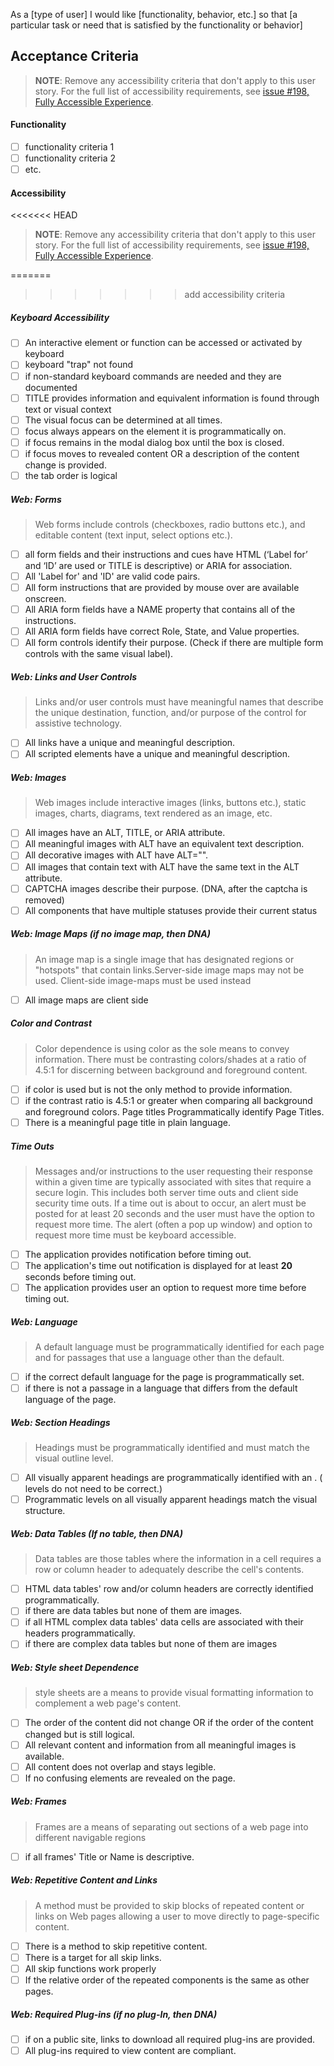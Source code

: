 As a [type of user] I would like [functionality, behavior, etc.] so that [a particular task or need that is satisfied by the functionality or behavior]

## Acceptance Criteria

> **NOTE**: Remove any accessibility criteria that don't apply to this user story.  For the full list of accessibility requirements, see [issue #198, Fully Accessible Experience](#198).

#### Functionality

- [ ] functionality criteria 1
- [ ] functionality criteria 2
- [ ] etc.

#### Accessibility

<<<<<<< HEAD
> **NOTE**: Remove any accessibility criteria that don't apply to this user story.  For the full list of accessibility requirements, see [issue #198, Fully Accessible Experience](#198).

=======
>>>>>>> add accessibility criteria
##### Keyboard Accessibility

- [ ] An interactive element or function can be accessed or activated by keyboard
- [ ] keyboard "trap" not found
- [ ] if non-standard keyboard commands are needed and they are documented
- [ ] TITLE provides information and equivalent information is found through text or visual context
- [ ] The visual focus can be determined at all times.
- [ ] focus always appears on the element it is programmatically on.
- [ ] if focus remains in the modal dialog box until the box is closed.
- [ ] if focus moves to revealed content OR a description of the content change is provided.
- [ ] the tab order is logical

##### Web: Forms

> Web forms include controls (checkboxes, radio buttons etc.), and editable content (text input, select options etc.).

- [ ] all form fields and their instructions and cues have HTML (‘Label for’ and ‘ID’ are used or TITLE is descriptive) or ARIA for association.
- [ ] All 'Label for' and 'ID' are valid code pairs.
- [ ] All form instructions that are provided by mouse over are available onscreen.
- [ ] All ARIA form fields have a NAME property that contains all of the instructions.
- [ ] All ARIA form fields have correct Role, State, and Value properties.
- [ ] All form controls identify their purpose. (Check if there are multiple form controls with the same visual label).

##### Web: Links and User Controls

> Links and/or user controls must have meaningful names that describe the unique destination, function, and/or purpose of the control for assistive technology.

- [ ] All links have a unique and meaningful description.
- [ ] All scripted elements have a unique and meaningful description.

##### Web: Images

> Web images include interactive images (links, buttons etc.), static images, charts, diagrams, text rendered as an image, etc. 

- [ ] All images have an ALT, TITLE, or ARIA attribute. 
- [ ] All meaningful images with ALT have an equivalent text description.
- [ ] All decorative images with ALT have ALT="". 
- [ ] All images that contain text with ALT have the same text in the ALT attribute.
- [ ] CAPTCHA images describe their purpose. (DNA, after the captcha is removed)
- [ ] All components that have multiple statuses provide their current status

##### Web: Image Maps (if no image map, then DNA)

> An image map is a single image that has designated regions or "hotspots" that contain links.Server-side image maps may not be used. Client-side image-maps must be used instead

- [ ] All image maps are client side

##### Color and Contrast

> Color dependence is using color as the sole means to convey information. There must be contrasting colors/shades at a ratio of 4.5:1 for discerning between background and foreground content.

- [ ] if color is used but is not the only method to provide information.
- [ ] if the contrast ratio is 4.5:1 or greater when comparing all background and foreground colors.
Page titles Programmatically identify Page Titles.
- [ ] There is a meaningful page title in plain language.

##### Time Outs

> Messages and/or instructions to the user requesting their response within a given time are typically associated with sites that require a secure login. This includes both server time outs and client side security time outs. If a time out is about to occur, an alert must be posted for at least 20 seconds and the user must have the option to request more time. The alert (often a pop up window) and option to request more time must be keyboard accessible.

- [ ] The application provides notification before timing out.
- [ ] The application's time out notification is displayed for at least **20** seconds before timing out.
- [ ] The application provides user an option to request more time before timing out.

##### Web: Language

> A default language must be programmatically identified for each page and for passages that use a language other than the default.

- [ ] if the correct default language for the page is programmatically set.
- [ ] if there is not a passage in a language that differs from the default language of the page.

##### Web: Section Headings

> Headings must be programmatically identified and must match the visual outline level.

- [ ] All visually apparent headings are programmatically identified with an <H>. (<H> levels do not need to be correct.) 
- [ ] Programmatic <H> levels on all visually apparent headings match the visual structure.

##### Web: Data Tables (If no table, then DNA)

> Data tables are those tables where the information in a cell requires a row or column header to adequately describe the cell's contents.

- [ ] HTML data tables' row and/or column headers are correctly identified programmatically.
- [ ] if there are data tables but none of them are images.
- [ ] if all HTML complex data tables' data cells are associated with their headers programmatically. 
- [ ] if there are complex data tables but none of them are images

##### Web: Style sheet Dependence

> style sheets are a means to provide visual formatting information to complement a web page's content.

- [ ] The order of the content did not change OR if the order of the content changed but is still logical.
- [ ] All relevant content and information from all meaningful images is available.
- [ ] All content does not overlap and stays legible.
- [ ] If no confusing elements are revealed on the page.

##### Web: Frames

> Frames are a means of separating out sections of a web page into different navigable regions

- [ ] if all frames' Title or Name is descriptive.

##### Web: Repetitive Content and Links

> A method must be provided to skip blocks of repeated content or links on Web pages allowing a user to move directly to page-specific content.

- [ ] There is a method to skip repetitive content.
- [ ] There is a target for all skip links.
- [ ] All skip functions work properly
- [ ] If the relative order of the repeated components is the same as other pages.

##### Web: Required Plug-ins (if no plug-In, then DNA)

- [ ] if on a public site, links to download all required plug-ins are provided.
- [ ] All plug-ins required to view content are compliant.
